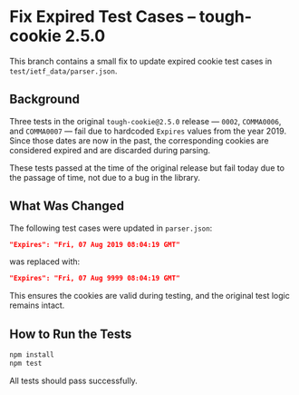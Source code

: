 # Fix Expired Test Cases – tough-cookie 2.5.0

This branch contains a small fix to update expired cookie test cases in `test/ietf_data/parser.json`.

## Background

Three tests in the original `tough-cookie@2.5.0` release — `0002`, `COMMA0006`, and `COMMA0007` — fail due to hardcoded `Expires` values from the year 2019. Since those dates are now in the past, the corresponding cookies are considered expired and are discarded during parsing.

These tests passed at the time of the original release but fail today due to the passage of time, not due to a bug in the library.

## What Was Changed

The following test cases were updated in `parser.json`:

```json
"Expires": "Fri, 07 Aug 2019 08:04:19 GMT"
```

was replaced with:

```json
"Expires": "Fri, 07 Aug 9999 08:04:19 GMT"
```
This ensures the cookies are valid during testing, and the original test logic remains intact.

## How to Run the Tests

```bash
npm install
npm test
```

All tests should pass successfully.